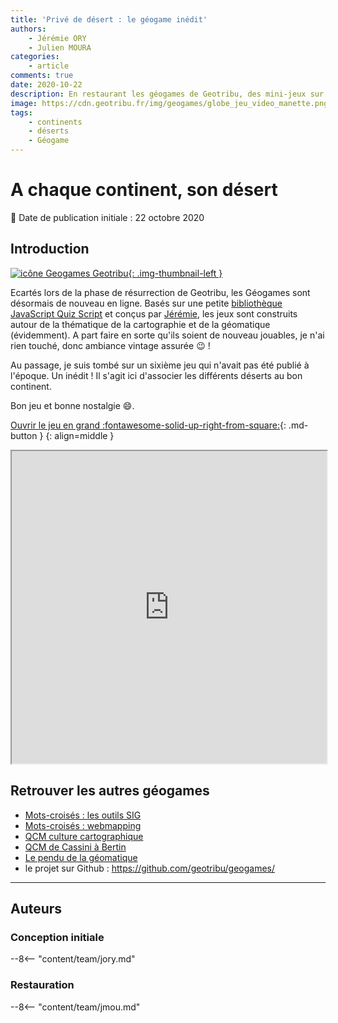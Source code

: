 ```yaml
---
title: 'Privé de désert : le géogame inédit'
authors:
    - Jérémie ORY
    - Julien MOURA
categories:
    - article
comments: true
date: 2020-10-22
description: En restaurant les géogames de Geotribu, des mini-jeux sur la culture générale en cartographie et géomatique, j'ai trouvé un jeu qui n'avait jamais été publié qui consiste à associer les déserts à leurs continents. Saurez-vous ne pas finir privé/e de désert ?
image: https://cdn.geotribu.fr/img/geogames/globe_jeu_video_manette.png
tags:
    - continents
    - déserts
    - Géogame
---
```


# A chaque continent, son désert

:calendar: Date de publication initiale : 22 octobre 2020

## Introduction

[![icône Geogames Geotribu](https://cdn.geotribu.fr/img/geogames/globe_jeu_video_manette_200x200.png "Géogames Geotribu"){: .img-thumbnail-left }](https://cdn.geotribu.fr/img/geogames/globe_jeu_video_manette.png)

Ecartés lors de la phase de résurrection de Geotribu, les Géogames sont désormais de nouveau en ligne. Basés sur une petite [bibliothèque JavaScript Quiz Script](https://www.felix-riesterer.de/main/seiten/quiz-script.html) et conçus par [Jérémie](../../team/jory.md), les jeux sont construits autour de la thématique de la cartographie et de la géomatique (évidemment). A part faire en sorte qu'ils soient de nouveau jouables, je n'ai rien touché, donc ambiance vintage assurée :wink: !

Au passage, je suis tombé sur un sixième jeu qui n'avait pas été publié à l'époque. Un inédit ! Il s'agit ici d'associer les différents déserts au bon continent.

Bon jeu et bonne nostalgie :smile:.

[Ouvrir le jeu en grand :fontawesome-solid-up-right-from-square:](https://geotribu.github.io/geogames/sixieme_jeu){: .md-button }
{: align=middle }

<iframe name="geogame6" width="100%" height="500px" src="https://geotribu.github.io/geogames/sixieme_jeu" frameborder="1"></iframe>

## Retrouver les autres géogames

- [Mots-croisés : les outils SIG](../2013/2013-10-30_geogame_mots_croises_outils_sig.md)
- [Mots-croisés : webmapping](../2013/2013-11-20_geogame_mots_croises_webmapping.md)
- [QCM culture cartographique](../2014/2014-01-08_geogame_qcm_histoire_cartographie.md)
- [QCM de Cassini à Bertin](../2014/2014-01-22_geogame_qcm_cassini_bertin.md)
- [Le pendu de la géomatique](../2014/2014-03-19_geogame_pendu_geomatique.md)
- le projet sur Github : <https://github.com/geotribu/geogames/>

----

## Auteurs

### Conception initiale

--8<-- "content/team/jory.md"

### Restauration

--8<-- "content/team/jmou.md"
